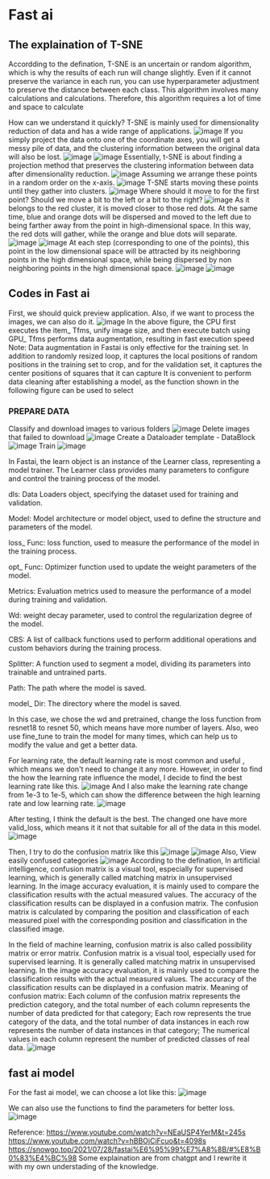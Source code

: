 # Fast ai
## The explaination of T-SNE
Accordding to the defination, T-SNE is an uncertain or random algorithm, which is why the results of each run will change slightly. Even if it cannot preserve the 
variance in each run, you can use hyperparameter adjustment to preserve the distance between each class. This algorithm involves many calculations and calculations.
Therefore, this algorithm requires a lot of time and space to calculate

How can we understand it quickly?
T-SNE is mainly used for dimensionality reduction of data and has a wide range of applications. 
![image](https://github.com/Alex-Fan777/Alex-Fan777.github.io/assets/132428764/98262c9c-862d-4bec-9992-56c4fc0f46ed)
If you simply project the data onto one of the coordinate axes, you will get a messy pile of data, and the clustering information between the original data will also
be lost.
![image](https://github.com/Alex-Fan777/Alex-Fan777.github.io/assets/132428764/5b31a462-3c64-4e80-8dcb-e4a80233eb9a)
![image](https://github.com/Alex-Fan777/Alex-Fan777.github.io/assets/132428764/0376e092-7729-4888-b98b-b8cd4c7a12e5)
Essentially, t-SNE is about finding a projection method that preserves the clustering information between data after dimensionality reduction.
![image](https://github.com/Alex-Fan777/Alex-Fan777.github.io/assets/132428764/e51a5a7d-e6d1-4caf-9404-723f723628f9)
Assuming we arrange these points in a random order on the x-axis.
![image](https://github.com/Alex-Fan777/Alex-Fan777.github.io/assets/132428764/8c78ff69-2b79-4537-9219-30d539a3869d)
T-SNE starts moving these points until they gather into clusters.
![image](https://github.com/Alex-Fan777/Alex-Fan777.github.io/assets/132428764/80be3bcb-9dce-448a-b24f-69172c4cc3f5)
Where should it move to for the first point? Should we move a bit to the left or a bit to the right?
![image](https://github.com/Alex-Fan777/Alex-Fan777.github.io/assets/132428764/ec0216d0-7812-4dc0-8d74-ff728d063f8a)
As it belongs to the red cluster, it is moved closer to those red dots. At the same time, blue and orange dots will be dispersed and moved to the left due to being
farther away from the point in high-dimensional space. In this way, the red dots will gather, while the orange and blue dots will separate.
![image](https://github.com/Alex-Fan777/Alex-Fan777.github.io/assets/132428764/1674b834-c1d8-4a85-a5a3-9a41096181b7)
![image](https://github.com/Alex-Fan777/Alex-Fan777.github.io/assets/132428764/54758342-c9e0-4748-ac3d-ee7d66bc3305)
At each step (corresponding to one of the points), this point in the low dimensional space will be attracted by its neighboring points in the high dimensional space,
while being dispersed by non neighboring points in the high dimensional space.
![image](https://github.com/Alex-Fan777/Alex-Fan777.github.io/assets/132428764/51a7338c-2735-4ea9-b75c-611abf6e0a8a)
![image](https://github.com/Alex-Fan777/Alex-Fan777.github.io/assets/132428764/e885759d-2374-44f9-8030-335c6a454f32)

## Codes in Fast ai
First, we should quick preview application. Also, if we want to process the images, we can also do it.
![image](https://github.com/Alex-Fan777/Alex-Fan777.github.io/assets/132428764/0761c22e-20fd-498b-b7d1-6721620906b7)
In the above figure, the CPU first executes the item_ Tfms, unify image size, and then execute batch using GPU_ Tfms performs data augmentation, resulting in fast 
execution speed
Note: Data augmentation in Fastai is only effective for the training set. In addition to randomly resized loop, it captures the local positions of random positions 
in the training set to crop, and for the validation set, it captures the center positions of squares that it can capture
It is convenient to perform data cleaning after establishing a model, as the function shown in the following figure can be used to select

### PREPARE DATA
Classify and download images to various folders
![image](https://github.com/Alex-Fan777/Alex-Fan777.github.io/assets/132428764/6fc2f7e4-e142-4d53-a6ad-210817e01130)
Delete images that failed to download
![image](https://github.com/Alex-Fan777/Alex-Fan777.github.io/assets/132428764/c95c804f-872a-4f52-895b-ecd87600dd03)
Create a Dataloader template - DataBlock
![image](https://github.com/Alex-Fan777/Alex-Fan777.github.io/assets/132428764/66a9d6c6-1a83-4382-8b02-32a8d678c5dd)
Train
![image](https://github.com/Alex-Fan777/Alex-Fan777.github.io/assets/132428764/e1dee9cf-84ee-4166-bc86-1c98316e7bae)


In Fastai, the learn object is an instance of the Learner class, representing a model trainer. The Learner class provides many parameters to configure and control
the training process of the model.

dls: Data Loaders object, specifying the dataset used for training and validation.

Model: Model architecture or model object, used to define the structure and parameters of the model.

loss_ Func: loss function, used to measure the performance of the model in the training process.

opt_ Func: Optimizer function used to update the weight parameters of the model.

Metrics: Evaluation metrics used to measure the performance of a model during training and validation.

Wd: weight decay parameter, used to control the regularization degree of the model.

CBS: A list of callback functions used to perform additional operations and custom behaviors during the training process.

Splitter: A function used to segment a model, dividing its parameters into trainable and untrained parts.

Path: The path where the model is saved.

model_ Dir: The directory where the model is saved.

In this case, we chose the wd and pretrained, change the loss function from resnet18 to resnet 50, which means have more number of layers.
Also, weo use fine_tune to train the model for many times, which can help us to modify the value and get a better data.

For learning rate, the default learning rate is most common and useful , which means we don't need to change it any more. However, in order to find the how the 
learning rate influence the model, I decide to find the best learning rate like this.
![image](https://github.com/Alex-Fan777/Alex-Fan777.github.io/assets/132428764/b7de3993-75ef-46e2-8fa8-c128b114cb5b)
And I also make the learning rate change from 1e-3 to 1e-5, which can show the difference between the high learning rate and low learning rate. 
![image](https://github.com/Alex-Fan777/Alex-Fan777.github.io/assets/132428764/a7b74ecf-a4b6-45c6-ad65-804c36386984)

After testing, I think the default is the best. The changed one have more valid_loss, which means it it not that suitable for all of the data in this model.
![image](https://github.com/Alex-Fan777/Alex-Fan777.github.io/assets/132428764/27d748dc-feb0-40d7-861b-26fda0cfb393)

Then, I try to do the confusion matrix like this
![image](https://github.com/Alex-Fan777/Alex-Fan777.github.io/assets/132428764/5f11a371-e52b-4080-9e76-eaec81f9d5f8)
![image](https://github.com/Alex-Fan777/Alex-Fan777.github.io/assets/132428764/71117dba-35b6-4315-a1a9-4ca7fc6ca070)
Also, View easily confused categories
![image](https://github.com/Alex-Fan777/Alex-Fan777.github.io/assets/132428764/040df622-74ea-4f41-b568-45d94b8be702)
According to the defination, In artificial intelligence, confusion matrix is a visual tool, especially for supervised learning, which is generally called matching
matrix in unsupervised learning. In the image accuracy evaluation, it is mainly used to compare the classification results with the actual measured values.
The accuracy of the classification results can be displayed in a confusion matrix. The confusion matrix is calculated by comparing the position and classification
of each measured pixel with the corresponding position and classification in the classified image.

In the field of machine learning, confusion matrix is also called possibility matrix or error matrix. Confusion matrix is a visual tool, especially used for
supervised learning. It is generally called matching matrix in unsupervised learning. In the image accuracy evaluation, it is mainly used to compare the 
classification results with the actual measured values. The accuracy of the classification results can be displayed in a confusion matrix.
Meaning of confusion matrix:
Each column of the confusion matrix represents the prediction category, and the total number of each column represents the number of data predicted for that
category;
Each row represents the true category of the data, and the total number of data instances in each row represents the number of data instances in that category; 
The numerical values in each column represent the number of predicted classes of real data.
![image](https://github.com/Alex-Fan777/Alex-Fan777.github.io/assets/132428764/21dce551-e1af-4617-85f8-84c83ff69084)

## fast ai model
For the fast ai model, we can choose a lot like this:
![image](https://github.com/Alex-Fan777/Alex-Fan777.github.io/assets/132428764/c4abd32b-cc95-446b-a5f4-b4607f63c1a1)

We can also use the functions to find the parameters for better loss.
![image](https://github.com/Alex-Fan777/Alex-Fan777.github.io/assets/132428764/9442826c-5e98-4716-9e44-978caf493161)


Reference:
https://www.youtube.com/watch?v=NEaUSP4YerM&t=245s
https://www.youtube.com/watch?v=hBBOjCiFcuo&t=4098s
https://snowgo.top/2021/07/28/fastai%E6%95%99%E7%A8%8B/#%E8%B0%83%E4%BC%98
Some explaination are from chatgpt and I rewrite it with my own understading of the knowledge.













